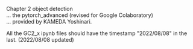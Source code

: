 Chapter 2 object detection  
... the pytorch_advanced (revised for Google Colaboratory)  
... provided by KAMEDA Yoshinari.

All the GC2_x ipynb files should have the timestamp "2022/08/08" in the last. (2022/08/08 updated) 

